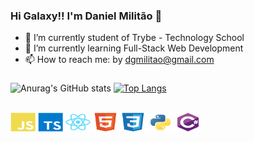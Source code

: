 ### Hi Galaxy!! I'm Daniel Militão 👋

- 🔭 I’m currently student of Trybe - Technology School
- 🌱 I’m currently learning Full-Stack Web Development
- 📫 How to reach me: by dgmilitao@gmail.com

###

![Anurag's GitHub stats](https://github-readme-stats.vercel.app/api?username=dgmilitao&show_icons=true&theme=gotham)
[![Top Langs](https://github-readme-stats.vercel.app/api/top-langs/?username=dgmilitao&layout=compactshow_icons=true&theme=gotham)](https://github.com/anuraghazra/github-readme-stats)


 <div style="display: inline_block"><br>
  <img align="center" alt="Rafa-Js" height="30" width="40" src="https://raw.githubusercontent.com/devicons/devicon/master/icons/javascript/javascript-plain.svg">
  <img align="center" alt="Rafa-Ts" height="30" width="40" src="https://raw.githubusercontent.com/devicons/devicon/master/icons/typescript/typescript-plain.svg">
  <img align="center" alt="Rafa-React" height="30" width="40" src="https://raw.githubusercontent.com/devicons/devicon/master/icons/react/react-original.svg">
  <img align="center" alt="Rafa-HTML" height="30" width="40" src="https://raw.githubusercontent.com/devicons/devicon/master/icons/html5/html5-original.svg">
  <img align="center" alt="Rafa-CSS" height="30" width="40" src="https://raw.githubusercontent.com/devicons/devicon/master/icons/css3/css3-original.svg">
  <img align="center" alt="Rafa-Python" height="30" width="40" src="https://raw.githubusercontent.com/devicons/devicon/master/icons/python/python-original.svg">
  <img align="center" alt="Rafa-Csharp" height="30" width="40" src="https://raw.githubusercontent.com/devicons/devicon/master/icons/csharp/csharp-original.svg">

</div>
